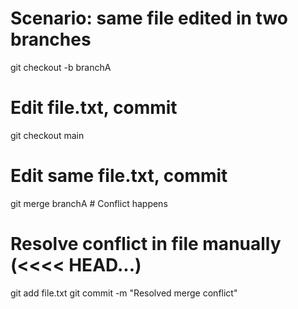 # Scenario: same file edited in two branches

git checkout -b branchA

# Edit file.txt, commit

git checkout main

# Edit same file.txt, commit

git merge branchA # Conflict happens

# Resolve conflict in file manually (<<<< HEAD...)

git add file.txt
git commit -m "Resolved merge conflict"
